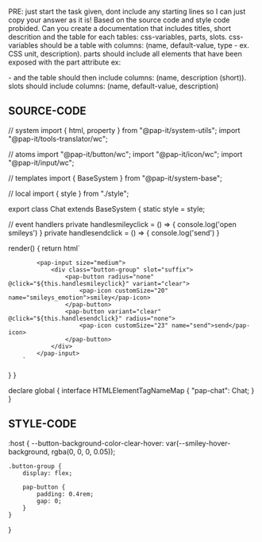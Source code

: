 PRE: just start the task given, dont include any starting lines so I can just copy your answer as it is!
 Based on the source code and style code probided. Can you create a documentation that includes titles, short descrition and the table for each tables: css-variables, parts, slots.
css-variables should be a table with columns: (name, default-value, type - ex. CSS unit, description).
parts should include all elements that have been exposed with the part attribute ex: <p part='foo'> - and the table should then include columns: (name, description (short)).
slots should include columns: (name, default-value, description)

## SOURCE-CODE

// system
import { html, property } from "@pap-it/system-utils";
import "@pap-it/tools-translator/wc";

// atoms
import "@pap-it/button/wc";
import "@pap-it/icon/wc";
import "@pap-it/input/wc";

// templates
import { BaseSystem } from "@pap-it/system-base";

// local
import { style } from "./style";

export class Chat extends BaseSystem {
  static style = style;

  // event handlers
  private handlesmileyclick = () => {
    console.log('open smileys')
  }
  private handlesendclick = () => {
    console.log('send')
  }

  render() {
    return html`
            <main></main>

            <pap-input size="medium">
                <div class="button-group" slot="suffix">
                    <pap-button radius="none" @click="${this.handlesmileyclick}" variant="clear">
                        <pap-icon customSize="20" name="smileys_emotion">smiley</pap-icon>
                    </pap-button>
                    <pap-button variant="clear" @click="${this.handlesendclick}" radius="none">
                        <pap-icon customSize="23" name="send">send</pap-icon>
                    </pap-button>
                </div>
            </pap-input>
        `
  }
}

declare global {
  interface HTMLElementTagNameMap {
    "pap-chat": Chat;
  }
}

## STYLE-CODE

:host {
    --button-background-color-clear-hover: var(--smiley-hover-background, rgba(0, 0, 0, 0.05));

    .button-group {
        display: flex;

        pap-button {
            padding: 0.4rem;
            gap: 0;
        }
    }
}
